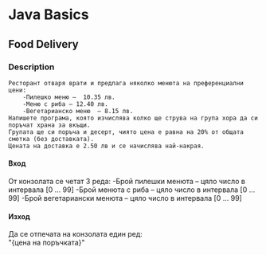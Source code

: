 # Java Basics

## Food Delivery

### Description

    Ресторант отваря врати и предлага няколко менюта на преференциални цени: 
        -Пилешко меню –  10.35 лв. 
        -Меню с риба – 12.40 лв. 
        -Вегетарианско меню  – 8.15 лв. 
    Напишете програма, която изчислява колко ще струва на група хора да си поръчат храна за вкъщи. 
    Групата ще си поръча и десерт, чиято цена е равна на 20% от общата сметка (без доставката). 
    Цената на доставка е 2.50 лв и се начислява най-накрая. 

#### Вход

От конзолата се четат 3 реда:
-Брой пилешки менюта – цяло число в интервала [0 … 99]
-Брой менюта с риба – цяло число в интервала [0 … 99]
-Брой вегетариански менюта – цяло число в интервала [0 … 99]

#### Изход

Да се отпечата на конзолата един ред:  
"{цена на поръчката}"